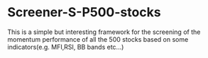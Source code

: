 # Screener-S-P500-stocks
This is a simple but interesting framework for the screening of the momentum performance of all the 500 stocks based on some indicators(e.g. MFI,RSI, BB bands etc...)
